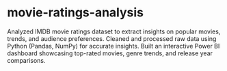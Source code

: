 # movie-ratings-analysis
Analyzed IMDB movie ratings dataset to extract insights on popular movies, trends, and audience preferences. Cleaned and processed raw data using Python (Pandas, NumPy) for accurate insights. Built an interactive Power BI dashboard showcasing top-rated movies, genre trends, and release year comparisons.
